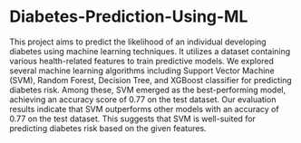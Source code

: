 # Diabetes-Prediction-Using-ML
This project aims to predict the likelihood of an individual developing diabetes using machine learning techniques. It utilizes a dataset containing various health-related features to train predictive models.
We explored several machine learning algorithms including Support Vector Machine (SVM), Random Forest, Decision Tree, and XGBoost classifier for predicting diabetes risk. Among these, SVM emerged as the best-performing model, achieving an accuracy score of 0.77 on the test dataset.
Our evaluation results indicate that SVM outperforms other models with an accuracy of 0.77 on the test dataset. This suggests that SVM is well-suited for predicting diabetes risk based on the given features.
